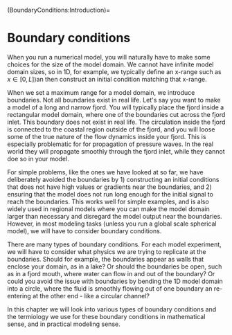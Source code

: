 (BoundaryConditions:Introduction)=
# Boundary conditions

When you run a numerical model, you will naturally have to make some choices for the size of the model domain. We cannot have infinite model domain sizes, so in 1D, for example, we typically define an x-range such as $x\in[0,L]$)an then construct an initial condition matching that x-range. 

When we set a maximum range for a model domain, we introduce boundaries. Not all boundaries exist in real life. Let's say you want to make a model of a long and narrow fjord. You will typically place the fjord inside a rectangular model domain, where one of the boundaries cut across the fjord inlet. This boundary does not exist in real life. The circulation inside the fjord is connected to the coastal region outside of the fjord, and you will loose some of the true nature of the flow dynamics inside your fjord. This is especially problematic for for propagation of pressure waves. In the real world they will propagate smoothly through the fjord inlet, while they cannot doe so in your model. 

For simple problems, like the ones we have looked at so far, we have deliberately avoided the boundaries by 1) constructing an initial conditions that does not have high values or gradients near the boundaries, and 2) ensuring that the model does not run long enough for the initial signal to reach the boundaries. This works well for simple examples, and is also widely used in regional models where you can make the model domain larger than necessary and disregard the model output near the boundaries. However, in most modeling tasks (unless you run a global scale spherical model), we will have to consider boundary conditions. 

There are many types of boundary conditions. For each model experiment, we will have to consider what physics we are trying to replicate at the boundaries. Should for example, the boundaries appear as walls that enclose your domain, as in a lake? Or should the boundaries be open, such as in a fjord mouth, where water can flow in and out of the boundary? Or could you avoid the issue with boundaries by bending the 1D model domain into a circle, where the fluid is smoothly flowing out of one boundary an re-entering at the other end - like a circular channel?

In this chapter we will look into various types of boundary conditions and the termiology we use for these boundary conditions in mathematical sense, and in practical modeling sense. 

 
```{tableofcontents}
```
